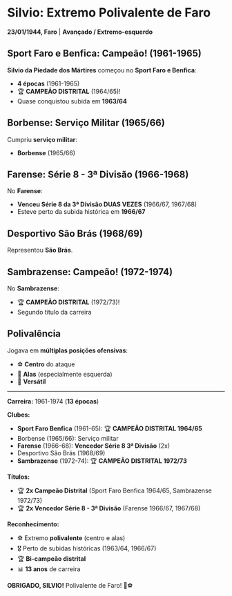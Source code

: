 # Silvio: Extremo Polivalente de Faro

**23/01/1944, Faro** | **Avançado / Extremo-esquerdo**

## Sport Faro e Benfica: Campeão! (1961-1965)

**Silvio da Piedade dos Mártires** começou no **Sport Faro e Benfica**:
- **4 épocas** (1961-1965)
- 🏆 **CAMPEÃO DISTRITAL** (1964/65)!
- Quase conquistou subida em **1963/64**

## Borbense: Serviço Militar (1965/66)

Cumpriu **serviço militar**:
- **Borbense** (1965/66)

## Farense: Série 8 - 3ª Divisão (1966-1968)

No **Farense**:
- **Venceu Série 8 da 3ª Divisão DUAS VEZES** (1966/67, 1967/68)
- Esteve perto da subida histórica em **1966/67**

## Desportivo São Brás (1968/69)

Representou **São Brás**.

## Sambrazense: Campeão! (1972-1974)

No **Sambrazense**:
- 🏆 **CAMPEÃO DISTRITAL** (1972/73)!
- Segundo título da carreira

## Polivalência

Jogava em **múltiplas posições ofensivas**:
- ⚽ **Centro** do ataque
- 📍 **Alas** (especialmente esquerda)
- 💪 **Versátil**

---

**Carreira:** 1961-1974 (**13 épocas**)

**Clubes:**
- **Sport Faro Benfica** (1961-65): 🏆 **CAMPEÃO DISTRITAL 1964/65**
- Borbense (1965/66): Serviço militar
- **Farense** (1966-68): **Vencedor Série 8 3ª Divisão** (2x)
- Desportivo São Brás (1968/69)
- **Sambrazense** (1972-74): 🏆 **CAMPEÃO DISTRITAL 1972/73**

**Títulos:**
- 🏆 **2x Campeão Distrital** (Sport Faro Benfica 1964/65, Sambrazense 1972/73)
- 🏆 **2x Vencedor Série 8 - 3ª Divisão** (Farense 1966/67, 1967/68)

**Reconhecimento:**
- ⚽ Extremo **polivalente** (centro e alas)
- 🎖️ Perto de subidas históricas (1963/64, 1966/67)
- 🏆 **Bi-campeão distrital**
- 📊 **13 anos** de carreira

**OBRIGADO, SILVIO!** Polivalente de Faro! 🦁⚽
